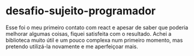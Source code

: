 # desafio-sujeito-programador
Esse foi o meu primeiro contato com react e apesar de saber que poderia melhorar algumas coisas, fiquei satisfeita com o resultado.
Achei a biblioteca muito útil e um pouco complexa num primeiro momento, mas pretendo utilizá-la novamente e me aperfeiçoar mais.
